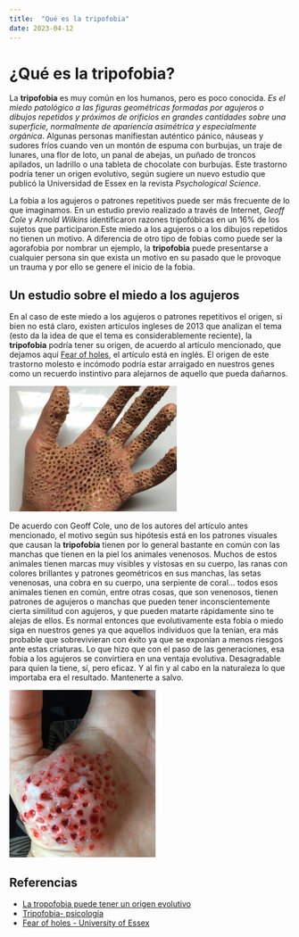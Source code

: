 ```yaml
---
title:  "Qué es la tripofobia"
date: 2023-04-12
---
```


# ¿Qué es la tripofobia?

La **tripofobia** es muy común en los humanos, pero es poco conocida. *Es el miedo patológico a las figuras geométricas formadas por agujeros o dibujos repetidos y próximos de orificios en grandes cantidades sobre una superficie, normalmente de apariencia asimétrica y especialmente orgánica*. Algunas personas manifiestan auténtico pánico, náuseas y sudores fríos cuando ven un montón de espuma con burbujas, un traje de lunares, una flor de loto, un panal de abejas, un puñado de troncos apilados, un ladrillo o una tableta de chocolate con burbujas. Este trastorno podría tener un origen evolutivo, según sugiere un nuevo estudio que publicó la Universidad de Essex en la revista *Psychological Science*.

La fobia a los agujeros o patrones repetitivos puede ser más frecuente de lo que imaginamos. En un estudio previo realizado a través de Internet, *Geoff Cole* y *Arnold Wilkins* identificaron razones tripofóbicas en un 16% de los sujetos que participaron.Este miedo a los agujeros o a los dibujos repetidos no tienen un motivo. A diferencia de otro tipo de fobias como puede ser la agorafobia por nombrar un ejemplo, la **tripofobia** puede presentarse a cualquier persona sin que exista un motivo en su pasado que le provoque un trauma y por ello se genere el inicio de la fobia.

## Un estudio sobre el miedo a los agujeros

En al caso de este miedo a los agujeros o patrones repetitivos el origen, si bien no está claro, existen artículos ingleses de 2013 que analizan el tema (esto da la idea de que el tema es considerablemente reciente), la **tripofobia** podría tener su origen, de acuerdo al artículo mencionado, que dejamos aquí [Fear of holes](http://pss.sagepub.com/content/24/10/1980), el artículo está en inglés. El origen de este trastorno molesto e incómodo podría estar arraigado en nuestros genes como un recuerdo instintivo para alejarnos de aquello que pueda dañarnos.

![tripofobia2](assets/images/tripofobia2.jpg)

De acuerdo con Geoff Cole, uno de los autores del artículo antes mencionado, el motivo según sus hipótesis está en los patrones visuales que causan la **tripofobia** tienen por lo general bastante en común con las manchas que tienen en la piel los animales venenosos. Muchos de estos animales tienen marcas muy visibles y vistosas en su cuerpo, las ranas con colores brillantes y patrones geométricos en sus manchas, las setas venenosas, una cobra en su cuerpo, una serpiente de coral… todos esos animales tienen en común, entre otras cosas, que son venenosos, tienen patrones de agujeros o manchas que pueden tener inconscientemente cierta similitud con agujeros, y que pueden matarte rápidamente sino te alejas de ellos.
Es normal entonces que evolutivamente esta fobia o miedo siga en nuestros genes ya que aquellos individuos que la tenían, era más probable que sobrevivieran con éxito ya que se exponían a menos riesgos ante estas criaturas. Lo que hizo que con el paso de las generaciones, esa fobia a los agujeros se convirtiera en una ventaja evolutiva. Desagradable para quien la tiene, sí, pero eficaz. Y al fin y al cabo en la naturaleza lo que importaba era el resultado. Mantenerte a salvo.

![tripofobia3](assets/images/tripofobia3.jpg)

## Referencias

- [La tropofobia puede tener un origen evolutivo](http://www.muyinteresante.es/salud/articulo/la-tripofobia-o-miedo-a-los-agujeros-podria-tener-una-explicacion-evolutiva-891378205763)
- [Tripofobia- psicología](https://psicologiamotivacional.com/tripofobia-fobia-agujeros/)
- [Fear of holes - University of Essex](http://pss.sagepub.com/content/24/10/1980)